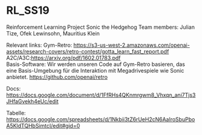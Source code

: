 # RL_SS19
Reinforcement Learning Project Sonic the Hedgehog
Team members: Julian Tize, Ofek Lewinsohn, Mauritius Klein

Relevant links:
  Gym-Retro: https://s3-us-west-2.amazonaws.com/openai-assets/research-covers/retro-contest/gotta_learn_fast_report.pdf	
  A2C/A3C:https://arxiv.org/pdf/1602.01783.pdf	
  Basis-Software:
	  Wir werden unseren Code auf Gym-Retro basieren, das eine Basis-Umgebung für die Interaktion mit Megadrivespiele 
    wie Sonic anbietet. https://github.com/openai/retro

Docs:
https://docs.google.com/document/d/1FfRHs4QKnmrgwm8_Vhxqn_ani7Tjs3JHfaGvekh4eUc/edit

Tabelle:
https://docs.google.com/spreadsheets/d/1Nkbii3tZ6rUeH2cN6AaIroSbuPboA5KldTQHbSimtcI/edit#gid=0
